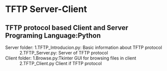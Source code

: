 # TFTP Server-Client
TFTP protocol based Client and Server<br>
Programing Language:Python
---------------------------------------------------------------------------------------------------------------------------------------------------------------------
Server folder: 1.TFTP_Introducion.py: Basic information about TFTP protocol<br>
&emsp;&emsp;&emsp;   2.TFTP_Server.py: Server of TFTP protocol<br>
Client folder: 1.Browse.py:Tkinter GUI for browsing files in client<br>
&emsp;&emsp;&emsp;   2.TFTP_Client.py Client if TFTP protocol<br>
